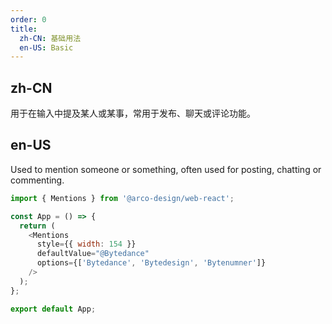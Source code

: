 ```yaml
---
order: 0
title:
  zh-CN: 基础用法
  en-US: Basic
---
```


## zh-CN

用于在输入中提及某人或某事，常用于发布、聊天或评论功能。

## en-US

Used to mention someone or something, often used for posting, chatting or commenting.

```js
import { Mentions } from '@arco-design/web-react';

const App = () => {
  return (
    <Mentions
      style={{ width: 154 }}
      defaultValue="@Bytedance"
      options={['Bytedance', 'Bytedesign', 'Bytenumner']}
    />
  );
};

export default App;
```
